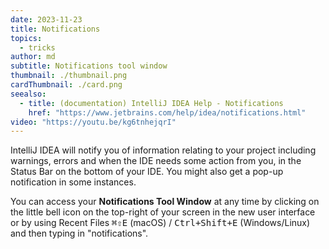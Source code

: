 ```yaml
---
date: 2023-11-23
title: Notifications
topics:
  - tricks
author: md
subtitle: Notifications tool window
thumbnail: ./thumbnail.png
cardThumbnail: ./card.png
seealso:
  - title: (documentation) IntelliJ IDEA Help - Notifications
    href: "https://www.jetbrains.com/help/idea/notifications.html"
video: "https://youtu.be/kg6tnhejqrI"
---
```


IntelliJ IDEA will notify you of information relating to your project including warnings, errors and when the IDE needs some action from you, in the Status Bar on the bottom of your IDE. You might also get a pop-up notification in some instances.

You can access your **Notifications Tool Window** at any time by clicking on the little bell icon on the top-right of your screen in the new user interface or by using Recent Files <kbd>⌘⇧E</kbd> (macOS) / <kbd>Ctrl+Shift+E</kbd> (Windows/Linux) and then typing in "notifications".
